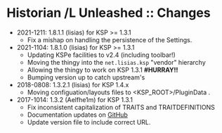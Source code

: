 # Historian /L Unleashed :: Changes

* 2021-1211: 1.8.1.1 (lisias) for KSP >= 1.3.1
	+ Fix a mishap on handling the persistence of the Settings.
* 2021-1104: 1.8.1.0 (lisias) for KSP >= 1.3.1
	+ Updating KSPe facilities to v2.4 (including toolbar!)
	+ Moving the thingy into the `net.lisias.ksp` "vendor" hierarchy
	+ Allowing the thingy to work on KSP 1.3.1 **#HURRAY!!** 
	+ Bumping version up to catch upstream's
* 2018-0808: 1.3.2.1 (lisias) for KSP 1.4.x
	+ Moving configuation/layouts files to <KSP_ROOT>/PluginData . 
* 2017-1014: 1.3.2 (Aelfhe1m) for KSP 1.3.1
	+ Fix inconsistent capitalization of TRAITS and TRAITDEFINITIONS
	+ Documentation updates on [GitHub](https://github.com/Aelfhe1m/Historian-Expanded/blob/v.1.3.2/README.md)
	+ Update version file to include correct URL.

